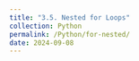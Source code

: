 ```yaml
---
title: "3.5. Nested for Loops"
collection: Python
permalink: /Python/for-nested/
date: 2024-09-08
---
```

